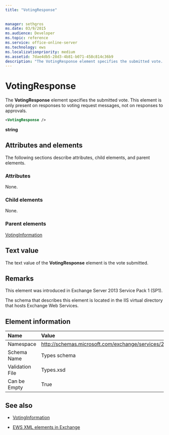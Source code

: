 ```yaml
---
title: "VotingResponse"
 
 
manager: sethgros
ms.date: 03/9/2015
ms.audience: Developer
ms.topic: reference
ms.service: office-online-server
ms.technology: ews
ms.localizationpriority: medium
ms.assetid: 7dae4db5-28d3-4b81-b071-458c814c36b9
description: "The VotingResponse element specifies the submitted vote. This element is only present on responses to voting request messages, not on responses to approvals."
---
```


# VotingResponse

The **VotingResponse** element specifies the submitted vote. This element is only present on responses to voting request messages, not on responses to approvals. 
  
```XML
<VotingResponse />
```

 **string**
## Attributes and elements

The following sections describe attributes, child elements, and parent elements.
  
### Attributes

None.
  
### Child elements

None.
  
### Parent elements

[VotingInformation](votinginformation.md)
  
## Text value

The text value of the **VotingResponse** element is the vote submitted. 
  
## Remarks

This element was introduced in Exchange Server 2013 Service Pack 1 (SP1).
  
The schema that describes this element is located in the IIS virtual directory that hosts Exchange Web Services.
  
## Element information

|**Name**|**Value**|
|:-----|:-----|
|Namespace  <br/> |http://schemas.microsoft.com/exchange/services/2006/types  <br/> |
|Schema Name  <br/> |Types schema  <br/> |
|Validation File  <br/> |Types.xsd  <br/> |
|Can be Empty  <br/> |True  <br/> |
   
## See also

- [VotingInformation](votinginformation.md)

- [EWS XML elements in Exchange](ews-xml-elements-in-exchange.md)
